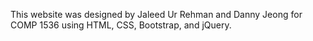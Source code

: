 This website was designed by Jaleed Ur Rehman and Danny Jeong for COMP 1536 using HTML, CSS, Bootstrap, and jQuery.
